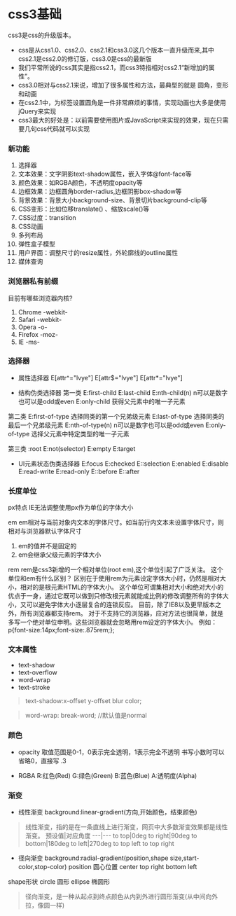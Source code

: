 # css3基础
css3是css的升级版本。
+ css是从css1.0、css2.0、css2.1和css3.0这几个版本一直升级而来,其中css2.1是css2.0的修订版，css3.0是css的最新版
+ 我们平常所说的css其实是指css2.1，而css3特指相对css2.1“新增加的属性”。
+ css3.0相对与css2.1来说，增加了很多属性和方法，最典型的就是 圆角，变形和动画
+ 在css2.1中，为标签设置圆角是一件非常麻烦的事情，实现动画也大多是使用jQuery来实现
+ css3最大的好处是：以前需要使用图片或JavaScript来实现的效果，现在只需要几句css代码就可以实现

### 新功能
1. 选择器
2. 文本效果：文字阴影text-shadow属性，嵌入字体@font-face等
3. 颜色效果：如RGBA颜色，不透明度opacity等
4. 边框效果：边框圆角border-radius,边框阴影box-shadow等
5. 背景效果：背景大小background-size、背景切片background-clip等
6. CSS变形：比如位移translate() 、缩放scale()等
7. CSS过度：transition
8. CSS动画
9. 多列布局
10. 弹性盒子模型
11. 用户界面：调整尺寸的resize属性，外轮廓线的outline属性
12. 媒体查询

### 浏览器私有前缀
目前有哪些浏览器内核?
1. Chrome -webkit-
2. Safari -webkit-
3. Opera  -o-
4. Firefox  -moz-
5. IE   -ms-

### 选择器
+ 属性选择器
E[attr^="lvye"]
E[attr$="lvye"]
E[attr*="lvye"]

+ 结构伪类选择器
第一类
E:first-child
E:last-child
E:nth-child(n) n可以是数字也可以是odd或even
E:only-child 获得父元素中的唯一子元素

第二类
E:first-of-type 选择同类的第一个兄弟级元素
E:last-of-type 选择同类的最后一个兄弟级元素
E:nth-of-type(n) n可以是数字也可以是odd或even
E:only-of-type 选择父元素中特定类型的唯一子元素

第三类
:root
E:not(selector)
E:empty
E:target

+ UI元素状态伪类选择器
E:focus
E:checked
E::selection
E:enabled
E:disable
E:read-write
E:read-only
E::before
E::after

### 长度单位
px特点
IE无法调整使用px作为单位的字体大小

em
em相对与当前对象内文本的字体尺寸。如当前行内文本未设置字体尺寸，则相对与浏览器默认字体尺寸
1. em的值并不是固定的
2. em会继承父级元素的字体大小

rem
rem是css3新增的一个相对单位(root em),这个单位引起了广泛关注。
这个单位和em有什么区别？
区别在于使用rem为元素设定字体大小时，仍然是相对大小，相对的是根元素HTML的字体大小。
这个单位可谓集相对大小和绝对大小的优点于一身，通过它既可以做到只修改根元素就能成比例的修改调整所有的字体大小，又可以避免字体大小逐层复合的连锁反应。
目前，除了IE8以及更早版本之外，所有浏览器都支持rem。
对于不支持它的浏览器，应对方法也很简单，就是多写一个绝对单位申明。这些浏览器就会忽略用rem设定的字体大小。
例如：
p{font-size:14px;font-size:.875rem;};

### 文本属性
+ text-shadow
+ text-overflow
+ word-wrap
+ text-stroke

> text-shadow:x-offset y-offset blur color;

> word-wrap: break-word;    //默认值是normal

### 颜色
+ opacity
取值范围是0-1，0表示完全透明，1表示完全不透明
书写小数时可以省略0，直接写  .3

+ RGBA
R:红色(Red)
G:绿色(Green)
B:蓝色(Blue)
A:透明度(Alpha)

### 渐变
+ 线性渐变
background:linear-gradient(方向,开始颜色，结束颜色)
> 线性渐变，指的是在一条直线上进行渐变，网页中大多数渐变效果都是线性渐变。
预设值|对应角度
---|---
to top|0deg
to right|90deg
to bottom|180deg
to left|270deg
to top left
to top right

+ 径向渐变
background:radial-gradient(position,shape size,start-color,stop-color)
position 圆心位置
center
top
right
bottom
left

shape形状
circle 圆形
ellipse 椭圆形

> 径向渐变，是一种从起点到终点颜色从内到外进行圆形渐变(从中间向外拉，像圆一样)
